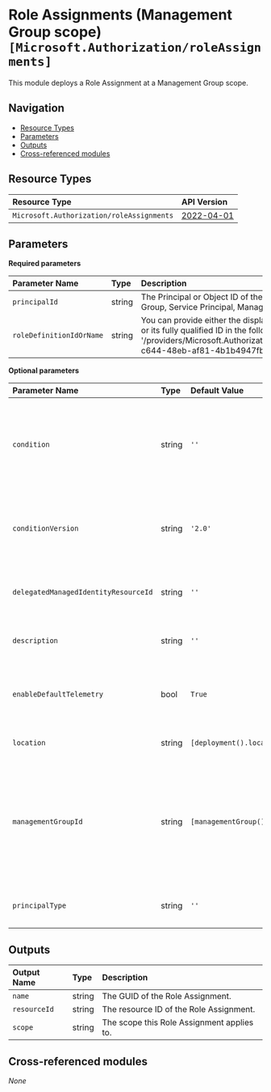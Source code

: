 # Role Assignments (Management Group scope) `[Microsoft.Authorization/roleAssignments]`

This module deploys a Role Assignment at a Management Group scope.

## Navigation

- [Resource Types](#Resource-Types)
- [Parameters](#Parameters)
- [Outputs](#Outputs)
- [Cross-referenced modules](#Cross-referenced-modules)

## Resource Types

| Resource Type                             | API Version                                                                                                        |
| :---------------------------------------- | :----------------------------------------------------------------------------------------------------------------- |
| `Microsoft.Authorization/roleAssignments` | [2022-04-01](https://learn.microsoft.com/en-us/azure/templates/Microsoft.Authorization/2022-04-01/roleAssignments) |

## Parameters

**Required parameters**

| Parameter Name           | Type   | Description                                                                                                                                                                                                   |
| :----------------------- | :----- | :------------------------------------------------------------------------------------------------------------------------------------------------------------------------------------------------------------ |
| `principalId`            | string | The Principal or Object ID of the Security Principal (User, Group, Service Principal, Managed Identity).                                                                                                      |
| `roleDefinitionIdOrName` | string | You can provide either the display name of the role definition, or its fully qualified ID in the following format: '/providers/Microsoft.Authorization/roleDefinitions/c2f4ef07-c644-48eb-af81-4b1b4947fb11'. |

**Optional parameters**

| Parameter Name                       | Type   | Default Value              | Allowed Values                                              | Description                                                                                                              |
| :----------------------------------- | :----- | :------------------------- | :---------------------------------------------------------- | :----------------------------------------------------------------------------------------------------------------------- |
| `condition`                          | string | `''`                       |                                                             | The conditions on the role assignment. This limits the resources it can be assigned to.                                  |
| `conditionVersion`                   | string | `'2.0'`                    | `[2.0]`                                                     | Version of the condition. Currently accepted value is "2.0".                                                             |
| `delegatedManagedIdentityResourceId` | string | `''`                       |                                                             | ID of the delegated managed identity resource.                                                                           |
| `description`                        | string | `''`                       |                                                             | The description of the role assignment.                                                                                  |
| `enableDefaultTelemetry`             | bool   | `True`                     |                                                             | Enable telemetry via a Globally Unique Identifier (GUID).                                                                |
| `location`                           | string | `[deployment().location]`  |                                                             | Location deployment metadata.                                                                                            |
| `managementGroupId`                  | string | `[managementGroup().name]` |                                                             | Group ID of the Management Group to assign the RBAC role to. If not provided, will use the current scope for deployment. |
| `principalType`                      | string | `''`                       | `['', Device, ForeignGroup, Group, ServicePrincipal, User]` | The principal type of the assigned principal ID.                                                                         |

## Outputs

| Output Name  | Type   | Description                                |
| :----------- | :----- | :----------------------------------------- |
| `name`       | string | The GUID of the Role Assignment.           |
| `resourceId` | string | The resource ID of the Role Assignment.    |
| `scope`      | string | The scope this Role Assignment applies to. |

## Cross-referenced modules

_None_
